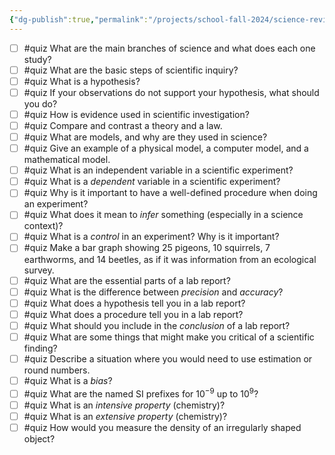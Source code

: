 ```yaml
---
{"dg-publish":true,"permalink":"/projects/school-fall-2024/science-review/science-review-questions/","tags":["gardenEntry"]}
---
```



- [ ] #quiz What are the main branches of science and what does each one study?
- [ ] #quiz What are the basic steps of scientific inquiry?
- [ ] #quiz What is a hypothesis?
- [ ] #quiz If your observations do not support your hypothesis, what should you do?
- [ ] #quiz How is evidence used in scientific investigation?
- [ ] #quiz Compare and contrast a theory and a law.
- [ ] #quiz What are models, and why are they used in science?
- [ ] #quiz Give an example of a physical model, a computer model, and a mathematical model.
- [ ] #quiz What is an independent variable in a scientific experiment?
- [ ] #quiz What is a *dependent* variable in a scientific experiment?
- [ ] #quiz Why is it important to have a well-defined procedure when doing an experiment?
- [ ] #quiz What does it mean to *infer* something (especially in a science context)?
- [ ] #quiz What is a *control* in an experiment? Why is it important?
- [ ] #quiz Make a bar graph showing 25 pigeons, 10 squirrels, 7 earthworms, and 14 beetles, as if it was information from an ecological survey.
- [ ] #quiz What are the essential parts of a lab report?
- [ ] #quiz What is the difference between *precision* and *accuracy*?
- [ ] #quiz What does a hypothesis tell you in a lab report?
- [ ] #quiz What does a procedure tell you in a lab report?
- [ ] #quiz What should you include in the *conclusion* of a lab report?
- [ ] #quiz What are some things that might make you critical of a scientific finding?
- [ ] #quiz Describe a situation where you would need to use estimation or round numbers.
- [ ] #quiz What is a *bias*?
- [ ] #quiz What are the named SI prefixes for $10^{-9}$ up to $10^{9}$?
- [ ] #quiz What is an *intensive property* (chemistry)?
- [ ] #quiz What is an *extensive property* (chemistry)?
- [ ] #quiz How would you measure the density of an irregularly shaped object?